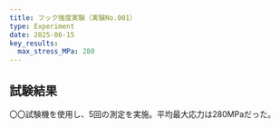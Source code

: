 ```yaml
---
title: フック強度実験（実験No.001）
type: Experiment
date: 2025-06-15
key_results:
  max_stress_MPa: 280
---
```


## 試験結果
〇〇試験機を使用し、5回の測定を実施。平均最大応力は280MPaだった。